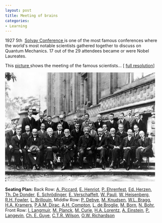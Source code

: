 ```yaml
---
layout: post
title: Meeting of brains
categories:
- Learning
---
```



1927 5th  [Solvay Conference ](http://en.wikipedia.org/wiki/Solvay_Conference)is one of the most famous conferences where the world's most notable scientists gathered together to discuss on Quantum Mechanics. 17 out of the 29 attendees became or were Nobel Laureates.

This [picture ](http://en.wikipedia.org/wiki/Image:Solvay_conference_1927.jpg)shows the meeting of the famous scientists... [ [full resolution](http://upload.wikimedia.org/wikipedia/commons/6/6e/Solvay_conference_1927.jpg)]

![](/img/solvay.jpg)

**Seating Plan:** Back Row: [A. Piccard](http://en.wikipedia.org/wiki/Auguste_Piccard "w:Auguste_Piccard"), [E. Henriot](http://en.wikipedia.org/wiki/E._Henriot "w:E._Henriot"), [P. Ehrenfest](http://en.wikipedia.org/wiki/Paul_Ehrenfest "w:Paul_Ehrenfest"), [Ed. Herzen](http://en.wikipedia.org/wiki/Ed._Herzen "w:Ed._Herzen"), [Th. De Donder](http://en.wikipedia.org/wiki/Th%C3%A9ophile_de_Donder "w:Théophile_de_Donder"), [E. Schrödinger](http://en.wikipedia.org/wiki/Erwin_Schr%C3%B6dinger "w:Erwin_Schrödinger"), [E. Verschaffelt](http://en.wikipedia.org/wiki/E._Verschaffelt "w:E._Verschaffelt"), [W. Pauli](http://en.wikipedia.org/wiki/Wolfgang_Pauli "w:Wolfgang_Pauli"), [W. Heisenberg](http://en.wikipedia.org/wiki/Werner_Heisenberg "w:Werner_Heisenberg"), [R.H. Fowler](http://en.wikipedia.org/wiki/R.H._Fowler "w:R.H._Fowler"), [L. Brillouin](http://en.wikipedia.org/wiki/Leon_Brillouin "w:Leon_Brillouin"), Middlw Row: [P. Debye](http://en.wikipedia.org/wiki/Peter_Debye "w:Peter_Debye"), [M. Knudsen](http://en.wikipedia.org/wiki/Martin_Knudsen "w:Martin_Knudsen"), [W.L. Bragg](http://en.wikipedia.org/wiki/William_Lawrence_Bragg "w:William_Lawrence_Bragg"), [H.A. Kramers](http://en.wikipedia.org/wiki/Hendrik_Anthony_Kramers "w:Hendrik_Anthony_Kramers"), [P.A.M. Dirac](http://en.wikipedia.org/wiki/Paul_Dirac "w:Paul_Dirac"), [A.H. Compton](http://en.wikipedia.org/wiki/Arthur_Compton "w:Arthur_Compton"), [L. de Broglie](http://en.wikipedia.org/wiki/Louis%2C_7th_duc_de_Broglie "w:Louis,_7th_duc_de_Broglie"), [M. Born](http://en.wikipedia.org/wiki/Max_Born "w:Max_Born"), [N. Bohr](http://en.wikipedia.org/wiki/Niels_Bohr "w:Niels_Bohr"), Front Row: [I. Langmuir](http://en.wikipedia.org/wiki/Irving_Langmuir "w:Irving_Langmuir"), [M. Planck](http://en.wikipedia.org/wiki/Max_Planck "w:Max_Planck"), [M. Curie](http://en.wikipedia.org/wiki/Marie_Curie "w:Marie_Curie"), [H.A. Lorentz](http://en.wikipedia.org/wiki/Hendrik_Lorentz "w:Hendrik_Lorentz"), [A. Einstein](http://en.wikipedia.org/wiki/Albert_Einstein "w:Albert_Einstein"), [P. Langevin](http://en.wikipedia.org/wiki/Paul_Langevin "w:Paul_Langevin"), [Ch. E. Guye](http://en.wikipedia.org/wiki/Ch._E._Guye "w:Ch._E._Guye"), [C.T.R. Wilson](http://en.wikipedia.org/wiki/C.T.R._Wilson "w:C.T.R._Wilson"), [O.W. Richardson](http://en.wikipedia.org/wiki/Owen_Willans_Richardson "w:Owen_Willans_Richardson")
